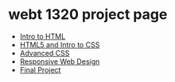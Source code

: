 # webt 1320 project page

<ul>
    <li><a href="intro_to_html/index.html" target="_blank">Intro to HTML</a></li>
    <li><a href="HTML5_intro_to_css/index.html" target="_blank">HTML5 and Intro to CSS</a></li>
    <li><a href="adv_css/index.html" target="_blank">Advanced CSS</a></li>
    <li><a href="responsive/index.html" target="_blank">Responsive Web Design</a></li>
    <li><a href="final_project/index.html" target="_blank">Final Project</a></li>
</ul>